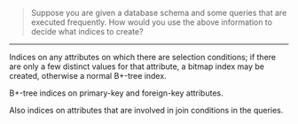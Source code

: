 > Suppose you are given a database schema and some queries that are executed frequently. 
> How would you use the above information to decide what indices to create? 

--------------------------------

Indices on any attributes on which there are selection conditions; if there are only a 
few distinct values for that attribute, a bitmap index may be created, otherwise a normal 
B+-tree index. 

B+-tree indices on primary-key and foreign-key attributes. 

Also indices on attributes that are involved in join conditions in the queries. 
